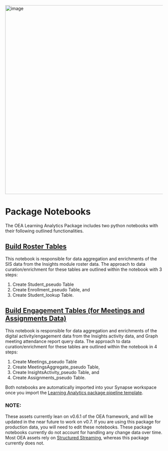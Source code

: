 <img width="604" alt="image" src="https://user-images.githubusercontent.com/63133369/205776919-25551f78-1c51-434d-b14a-a23f20ca7acc.png">

# Package Notebooks

The OEA Learning Analytics Package includes two python notebooks with their following outlined functionalities.

## [Build Roster Tables](https://github.com/microsoft/OpenEduAnalytics/blob/main/packages/package_catalog/Learning_Analytics/notebooks/LA_HEd_build_roster_tables.ipynb)
This notebook is responsible for data aggregation and enrichments of the SIS data from the Insights module roster data. The approach to data curation/enrichment for these tables are outlined within the notebook with 3 steps: 
1. Create Student_pseudo Table
2. Create Enrollment_pseudo Table, and 
3. Create Student_lookup Table.

## [Build Engagement Tables (for Meetings and Assignments Data)](https://github.com/microsoft/OpenEduAnalytics/blob/main/packages/package_catalog/Learning_Analytics/notebooks/LA_HEd_build_engagement_tables.ipynb)
This notebook is responsible for data aggregation and enrichments of the digital activity/engagement data from the Insights activity data, and Graph meeting attendance report query data. The approach to data curation/enrichment for these tables are outlined within the notebook in 4 steps: 
1. Create Meetings_pseudo Table
2. Create MeetingsAggregate_pseudo Table, 
3. Create InsightsActivity_pseudo Table, and
3. Create Assignments_pseudo Table.

Both notebooks are automatically imported into your Synapse workspace once you import the [Learning Analytics package pipeline template](https://github.com/microsoft/OpenEduAnalytics/tree/main/packages/package_catalog/Learning_Analytics/pipeline).

### NOTE:
These assets currently lean on v0.6.1 of the OEA framework, and will be updated in the near future to work on v0.7. If you are using this package for production data, you will need to edit these notebooks. These package notebooks currently do not account for handling any change data over time. Most OEA assets rely on [Structured Streaming](https://spark.apache.org/docs/latest/structured-streaming-programming-guide.html), whereas this package currently does not.
